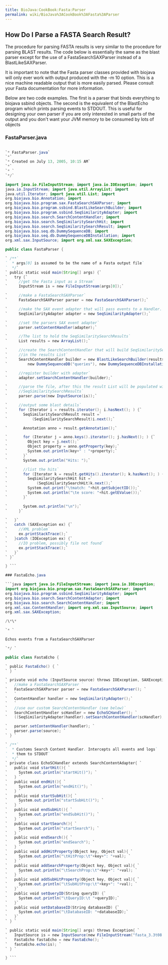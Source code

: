 ```yaml
---
title: BioJava:CookBook:Fasta:Parser
permalink: wiki/BioJava%3ACookBook%3AFasta%3AParser
---
```


How Do I Parse a FASTA Search Result?
-------------------------------------

The procedure for parsing FASTA results is very similar to the procedure
for parsing BLAST results. The code below is essentially the same as the
blast parser except for the use of a FastaSearchSAXParser instead of a
BlastLikeSAXParser.

It is important to note that the Fasta parser classes provided with
biojava will only ever work with output produced with the -m 10 option.
This is a nice machine readable output that is more easily parsed.
Please consult your Fasta documentation for more information.

Below are two code examples. The first is a parser that binds everything
to biojava ssbind objects. The second is the equivalent of the BlastEcho
program which prints parsing events to STDOUT. This is useful for
designing your own parser if you are only interested in small parts of
the output and you don't want your JVM memory to be consumed by lots of
objects

### FastaParser.java

```java /\*

`* FastaParser.java`  
`*`  
`* Created on July 13, 2005, 10:15 AM`  
`*`  
`* `  
`*/`

import java.io.FileInputStream; import java.io.IOException; import
java.io.InputStream; import java.util.ArrayList; import
java.util.Iterator; import java.util.List; import
org.biojava.bio.Annotation; import
org.biojava.bio.program.sax.FastaSearchSAXParser; import
org.biojava.bio.program.ssbind.BlastLikeSearchBuilder; import
org.biojava.bio.program.ssbind.SeqSimilarityAdapter; import
org.biojava.bio.search.SearchContentHandler; import
org.biojava.bio.search.SeqSimilaritySearchHit; import
org.biojava.bio.search.SeqSimilaritySearchResult; import
org.biojava.bio.seq.db.DummySequenceDB; import
org.biojava.bio.seq.db.DummySequenceDBInstallation; import
org.xml.sax.InputSource; import org.xml.sax.SAXException;

public class FastaParser {

` /**`  
`  * args[0] is assumed to be the name of a Fasta output file`  
`  */`  
` public static void main(String[] args) {`  
`   try {`  
`     //get the Fasta input as a Stream`  
`     InputStream is = new FileInputStream(args[0]);`

`     //make a FastaSearchSAXParser`  
`     FastaSearchSAXParser parser = new FastaSearchSAXParser();`

`     //make the SAX event adapter that will pass events to a Handler.`  
`     SeqSimilarityAdapter adapter = new SeqSimilarityAdapter();`

`     //set the parsers SAX event adapter`  
`     parser.setContentHandler(adapter);`

`     //The list to hold the SeqSimilaritySearchResults`  
`     List results = new ArrayList();`

`     //create the SearchContentHandler that will build SeqSimilaritySearchResults`  
`     //in the results List`  
`     SearchContentHandler builder = new BlastLikeSearchBuilder(results,`  
`         new DummySequenceDB("queries"), new DummySequenceDBInstallation());`

`     //register builder with adapter`  
`     adapter.setSearchContentHandler(builder);`

`     //parse the file, after this the result List will be populated with`  
`     //SeqSimilaritySearchResults`  
`     parser.parse(new InputSource(is));`

`     //output some blast details`  
`     for (Iterator i = results.iterator(); i.hasNext(); ) {`  
`       SeqSimilaritySearchResult result =`  
`           (SeqSimilaritySearchResult)i.next();`

`       Annotation anno = result.getAnnotation();`

`       for (Iterator j = anno.keys().iterator(); j.hasNext(); ) {`  
`         Object key = j.next();`  
`         Object property = anno.getProperty(key);`  
`         System.out.println(key+" : "+property);`  
`       }`  
`       System.out.println("Hits: ");`

`       //list the hits`  
`       for (Iterator k = result.getHits().iterator(); k.hasNext(); ) {`  
`         SeqSimilaritySearchHit hit =`  
`             (SeqSimilaritySearchHit)k.next();`  
`         System.out.print("\tmatch: "+hit.getSubjectID());`  
`         System.out.println("\te score: "+hit.getEValue());`  
`       }`

`       System.out.println("\n");`  
`     }`

`   }`  
`   catch (SAXException ex) {`  
`     //XML problem`  
`     ex.printStackTrace();`  
`   }catch (IOException ex) {`  
`     //IO problem, possibly file not found`  
`     ex.printStackTrace();`  
`   }`  
` }`

} ```

### FastaEcho.java

```java import java.io.FileInputStream; import java.io.IOException;
import org.biojava.bio.program.sax.FastaSearchSAXParser; import
org.biojava.bio.program.ssbind.SeqSimilarityAdapter; import
org.biojava.bio.search.SearchContentAdapter; import
org.biojava.bio.search.SearchContentHandler; import
org.xml.sax.ContentHandler; import org.xml.sax.InputSource; import
org.xml.sax.SAXException;

/\*\*

`* `

Echos events from a FastaSearchSAXParser

`*/ `

public class FastaEcho {

` public FastaEcho() { `  
` } `

` private void echo (InputSource source) throws IOException, SAXException{ `  
`   //make a FastaSearchSAXParser `  
`   FastaSearchSAXParser parser = new FastaSearchSAXParser(); `  
`   `  
`   ContentHandler handler = new SeqSimilarityAdapter();`  
`   `  
`   //use our custom SearchContentHandler (see below)`  
`   SearchContentHandler scHandler = new EchoSCHandler(); `  
`   ((SeqSimilarityAdapter)handler).setSearchContentHandler(scHandler); `

`   parser.setContentHandler(handler); `  
`   parser.parse(source); `  
` } `

` /**`  
`  * Customs Search Content Handler. Intercepts all events and logs`  
`  * them to STDOUT`  
`  */`  
` private class EchoSCHandler extends SearchContentAdapter{ `  
`   public void startHit(){ `  
`     System.out.println("startHit()"); `  
`   } `  
`   public void endHit(){ `  
`     System.out.println("endHit()"); `  
`   } `  
`   public void startSubHit(){ `  
`     System.out.println("startSubHit()"); `  
`   } `  
`   public void endSubHit(){ `  
`     System.out.println("endSubHit()"); `  
`   } `  
`   public void startSearch(){ `  
`     System.out.println("startSearch"); `  
`   } `  
`   public void endSearch(){ `  
`     System.out.println("endSearch"); `  
`   } `  
`   public void addHitProperty(Object key, Object val){ `  
`     System.out.println("\tHitProp:\t"+key+": "+val); `  
`   } `  
`   public void addSearchProperty(Object key, Object val){ `  
`     System.out.println("\tSearchProp:\t"+key+": "+val); `  
`   } `  
`   public void addSubHitProperty(Object key, Object val){ `  
`     System.out.println("\tSubHitProp:\t"+key+": "+val); `  
`   }`  
`   public void setQueryID(String queryID) {`  
`     System.out.println("\tQueryID:\t "+queryID);`  
`   }`  
`   public void setDatabaseID(String databaseID) {`  
`     System.out.println("\tDatabaseID: "+databaseID);`  
`   }`  
` } `

` public static void main(String[] args) throws Exception{ `  
`   InputSource is = new InputSource(new FileInputStream("fasta_3.3t08.out")); `  
`   FastaEcho fastaEcho = new FastaEcho(); `  
`   fastaEcho.echo(is); `  
` } `

} ```
